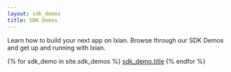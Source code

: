 ```yaml
---
layout: sdk_demos
title: SDK Demos
---
```

Learn how to build your next app on Ixian. Browse through our SDK Demos and get up and running with Ixian.

{% for sdk_demo in site.sdk_demos %}
    [sdk_demo.title](sdk_demo.url)
{% endfor %}